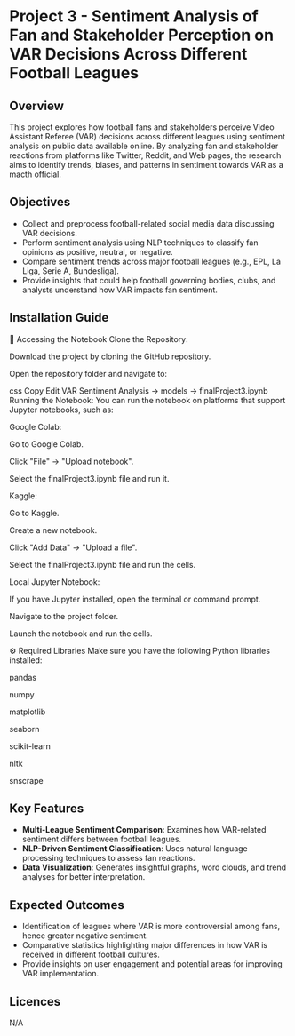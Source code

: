 # Project 3 - Sentiment Analysis of Fan and Stakeholder Perception on VAR Decisions Across Different Football Leagues  

## Overview  
This project explores how football fans and stakeholders perceive Video Assistant Referee (VAR) decisions across different leagues using sentiment analysis on public data available online. By analyzing fan and stakeholder reactions from platforms like Twitter, Reddit, and Web pages, the research aims to identify trends, biases, and patterns in sentiment towards VAR as a macth official.  

## Objectives  
- Collect and preprocess football-related social media data discussing VAR decisions.  
- Perform sentiment analysis using NLP techniques to classify fan opinions as positive, neutral, or negative.  
- Compare sentiment trends across major football leagues (e.g., EPL, La Liga, Serie A, Bundesliga).   
- Provide insights that could help football governing bodies, clubs, and analysts understand how VAR impacts fan sentiment.

## Installation Guide
📁 Accessing the Notebook
Clone the Repository:

Download the project by cloning the GitHub repository.

Open the repository folder and navigate to:

css
Copy
Edit
VAR Sentiment Analysis → models → finalProject3.ipynb  
Running the Notebook:
You can run the notebook on platforms that support Jupyter notebooks, such as:

Google Colab:

Go to Google Colab.

Click "File" → "Upload notebook".

Select the finalProject3.ipynb file and run it.

Kaggle:

Go to Kaggle.

Create a new notebook.

Click "Add Data" → "Upload a file".

Select the finalProject3.ipynb file and run the cells.

Local Jupyter Notebook:

If you have Jupyter installed, open the terminal or command prompt.

Navigate to the project folder.

Launch the notebook and run the cells.

⚙️ Required Libraries
Make sure you have the following Python libraries installed:

pandas

numpy

matplotlib

seaborn

scikit-learn

nltk

snscrape



## Key Features  
- **Multi-League Sentiment Comparison**: Examines how VAR-related sentiment differs between football leagues.  
- **NLP-Driven Sentiment Classification**: Uses natural language processing techniques to assess fan reactions.  
- **Data Visualization**: Generates insightful graphs, word clouds, and trend analyses for better interpretation.  

## Expected Outcomes  
- Identification of leagues where VAR is more controversial among fans, hence greater negative sentiment.  
- Comparative statistics highlighting major differences in how VAR is received in different football cultures.
- Provide insights on user engagement and potential areas for improving VAR implementation.   

## Licences 
N/A
